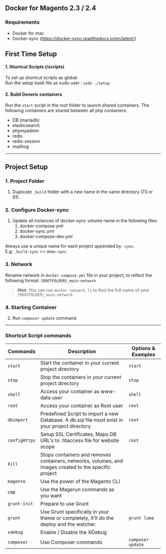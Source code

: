 ## Docker for Magento 2.3 / 2.4 

### Requirements
- Docker for mac
- Docker-sync (https://docker-sync.readthedocs.io/en/latest/)

## First Time Setup
#### 1. Shortcut Scripts (/scripts)
To set up shortcut scripts as global:  
Run the setup bash file as sudo user : `sudo ./setup`

#### 2. Build Generic containers
Run the `start` script in the root folder to launch shared containers.
The following containers are shared between all php containers:
- DB (mariadb)
- elasticsearch
- phpmyadmin
- redis
- redis-session
- mailhog

---
## Project Setup 

### 1. Project Folder
1. Duplicate `_build` folder with a new name in the same directory (73 or 81).    

### 2. Configure Docker-sync
1. Update all instances of docker-sync volume name in the following files:
   1. docker-compose.yml
   2. docker-sync.yml
   3. docker-compose-dev.yml

Always use a unique name for each project appended by `-sync`.     
E.g: `_build-sync` >> `demo-sync`

### 3. Network
Rename network in `docker-compose.yml` file in your project, to reflect the following format:
`{ROOTFOLDER}_main-network`

> **Hint**: You can run `docker network ls` to find the full name of your `{ROOTFOLDER}_main-network`

### 4. Starting Container
2. Run `composer update` command

---
### Shortcut Script commands

| Commands      | Description                                                                                            | Options & Examples |
|---------------|--------------------------------------------------------------------------------------------------------|-------------------|
| `start`       | Start the container in your current project directory                                                  | `start`           |
| `stop`        | Stop the containers in your current project directory                                                  | `stop`            |
| `shell`       | Access your container as www-data user                                                                 | `shell`       | |
| `root`        | Access your container as Root user                                                                     | `root`            | |
| `dbimport`    | Predefined Script to import a new Database. A db.sql file must exist in your project directory         | `root`            | |
| `configHttps` | Setup SSL Certificates, Maps DB URL's to .htaccess file for website scope                              | `root`            | |
| `kill`        | Stops containers and removes containers, networks, volumes, and images created to the specific project |                   |
| `magento`     | Use the power of the Magento CLI                                                                       |                   |
| `n98`         | Use the Magerun commands as you want                                                                   |                   |
| `grunt-init`  | Prepare to use Grunt                                                                                   |                   |
| `grunt`       | Use Grunt specifically in your theme or completely, it'll do the deploy and the watcher.               | `grunt luma`      |
| `xdebug`      | Enable / Disable the XDebug                                                                            |                   |
| `composer`    | Use Composer commands                                                                                  | `composer update` |